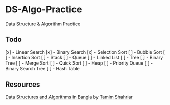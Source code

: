 # DS-Algo-Practice
Data Structure &amp; Algorithm Practice

## Todo

[x] - Linear Search 
[x] - Binary Search 
[x] - Selection Sort 
[ ] - Bubble Sort 
[ ] - Insertion Sort 
[ ] - Stack 
[ ] - Queue 
[ ] - Linked List 
[ ] - Tree 
[ ] - Binary Tree 
[ ] - Merge Sort 
[ ] - Quick Sort 
[ ] - Heap 
[ ] - Priority Queue 
[ ] - Binary Search Tree 
[ ] - Hash Table 

## Resources
[Data Structures and Algorithms in Bangla](https://www.youtube.com/playlist?list=PLym69wpbTIIEOesltWGUsVnY9HDWbJit_) by [Tamim Shahriar](https://github.com/tamim)
